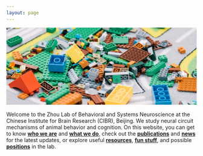 ```yaml
---
layout: page
---
```


<p align="center">
  <img width="800" src="/assets/lego_blocks_strip.jpg">
</p>

Welcome to the Zhou Lab of Behavioral and Systems Neuroscience at the Chinese Institute for Brain Research (CIBR), Beijing. We study neural circuit mechanisms of animal behavior and cognition. On this website, you can get to know [**who we are**](People.md) and [**what we do**](Research.md), check out the [**publications**](Publications.md) and [**news**](News.md) for the latest updates, or explore useful [**resources**](Resources.md), [**fun stuff**](Fun.md), and possible [**positions**](Join.md) in the lab.
